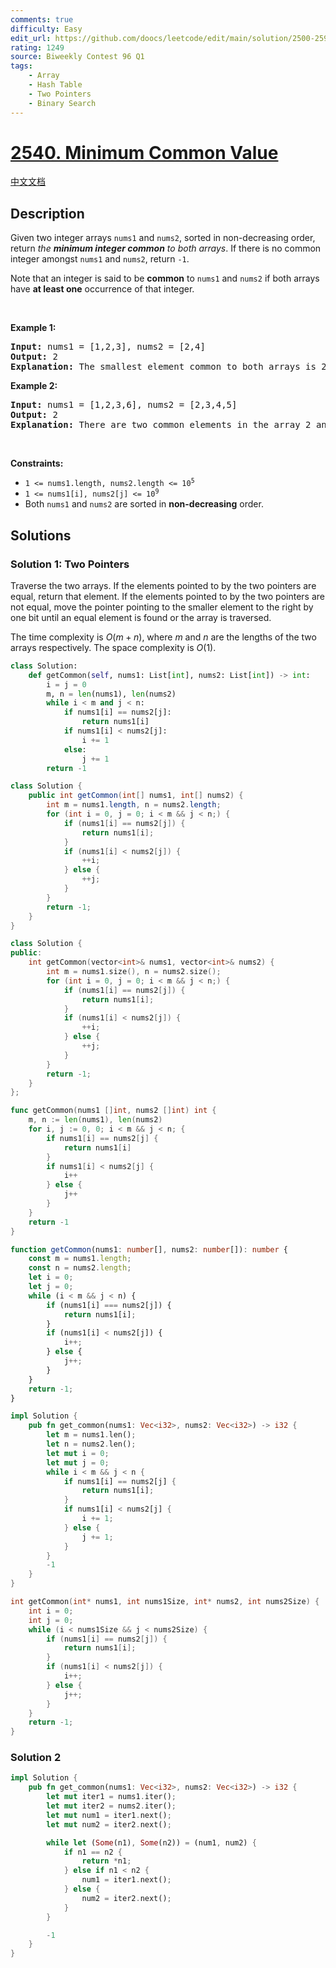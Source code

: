 ```yaml
---
comments: true
difficulty: Easy
edit_url: https://github.com/doocs/leetcode/edit/main/solution/2500-2599/2540.Minimum%20Common%20Value/README_EN.md
rating: 1249
source: Biweekly Contest 96 Q1
tags:
    - Array
    - Hash Table
    - Two Pointers
    - Binary Search
---
```


<!-- problem:start -->

# [2540. Minimum Common Value](https://leetcode.com/problems/minimum-common-value)

[中文文档](/solution/2500-2599/2540.Minimum%20Common%20Value/README.md)

## Description

<p>Given two integer arrays <code>nums1</code> and <code>nums2</code>, sorted in non-decreasing order, return <em>the <strong>minimum integer common</strong> to both arrays</em>. If there is no common integer amongst <code>nums1</code> and <code>nums2</code>, return <code>-1</code>.</p>

<p>Note that an integer is said to be <strong>common</strong> to <code>nums1</code> and <code>nums2</code> if both arrays have <strong>at least one</strong> occurrence of that integer.</p>

<p>&nbsp;</p>
<p><strong class="example">Example 1:</strong></p>

<pre>
<strong>Input:</strong> nums1 = [1,2,3], nums2 = [2,4]
<strong>Output:</strong> 2
<strong>Explanation:</strong> The smallest element common to both arrays is 2, so we return 2.
</pre>

<p><strong class="example">Example 2:</strong></p>

<pre>
<strong>Input:</strong> nums1 = [1,2,3,6], nums2 = [2,3,4,5]
<strong>Output:</strong> 2
<strong>Explanation:</strong> There are two common elements in the array 2 and 3 out of which 2 is the smallest, so 2 is returned.
</pre>

<p>&nbsp;</p>
<p><strong>Constraints:</strong></p>

<ul>
	<li><code>1 &lt;= nums1.length, nums2.length &lt;= 10<sup>5</sup></code></li>
	<li><code>1 &lt;= nums1[i], nums2[j] &lt;= 10<sup>9</sup></code></li>
	<li>Both <code>nums1</code> and <code>nums2</code> are sorted in <strong>non-decreasing</strong> order.</li>
</ul>

## Solutions

<!-- solution:start -->

### Solution 1: Two Pointers

Traverse the two arrays. If the elements pointed to by the two pointers are equal, return that element. If the elements pointed to by the two pointers are not equal, move the pointer pointing to the smaller element to the right by one bit until an equal element is found or the array is traversed.

The time complexity is $O(m + n)$, where $m$ and $n$ are the lengths of the two arrays respectively. The space complexity is $O(1)$.

<!-- tabs:start -->

```python
class Solution:
    def getCommon(self, nums1: List[int], nums2: List[int]) -> int:
        i = j = 0
        m, n = len(nums1), len(nums2)
        while i < m and j < n:
            if nums1[i] == nums2[j]:
                return nums1[i]
            if nums1[i] < nums2[j]:
                i += 1
            else:
                j += 1
        return -1
```

```java
class Solution {
    public int getCommon(int[] nums1, int[] nums2) {
        int m = nums1.length, n = nums2.length;
        for (int i = 0, j = 0; i < m && j < n;) {
            if (nums1[i] == nums2[j]) {
                return nums1[i];
            }
            if (nums1[i] < nums2[j]) {
                ++i;
            } else {
                ++j;
            }
        }
        return -1;
    }
}
```

```cpp
class Solution {
public:
    int getCommon(vector<int>& nums1, vector<int>& nums2) {
        int m = nums1.size(), n = nums2.size();
        for (int i = 0, j = 0; i < m && j < n;) {
            if (nums1[i] == nums2[j]) {
                return nums1[i];
            }
            if (nums1[i] < nums2[j]) {
                ++i;
            } else {
                ++j;
            }
        }
        return -1;
    }
};
```

```go
func getCommon(nums1 []int, nums2 []int) int {
	m, n := len(nums1), len(nums2)
	for i, j := 0, 0; i < m && j < n; {
		if nums1[i] == nums2[j] {
			return nums1[i]
		}
		if nums1[i] < nums2[j] {
			i++
		} else {
			j++
		}
	}
	return -1
}
```

```ts
function getCommon(nums1: number[], nums2: number[]): number {
    const m = nums1.length;
    const n = nums2.length;
    let i = 0;
    let j = 0;
    while (i < m && j < n) {
        if (nums1[i] === nums2[j]) {
            return nums1[i];
        }
        if (nums1[i] < nums2[j]) {
            i++;
        } else {
            j++;
        }
    }
    return -1;
}
```

```rust
impl Solution {
    pub fn get_common(nums1: Vec<i32>, nums2: Vec<i32>) -> i32 {
        let m = nums1.len();
        let n = nums2.len();
        let mut i = 0;
        let mut j = 0;
        while i < m && j < n {
            if nums1[i] == nums2[j] {
                return nums1[i];
            }
            if nums1[i] < nums2[j] {
                i += 1;
            } else {
                j += 1;
            }
        }
        -1
    }
}
```

```c
int getCommon(int* nums1, int nums1Size, int* nums2, int nums2Size) {
    int i = 0;
    int j = 0;
    while (i < nums1Size && j < nums2Size) {
        if (nums1[i] == nums2[j]) {
            return nums1[i];
        }
        if (nums1[i] < nums2[j]) {
            i++;
        } else {
            j++;
        }
    }
    return -1;
}
```

<!-- tabs:end -->

<!-- solution:end -->

<!-- solution:start -->

### Solution 2

<!-- tabs:start -->

```rust
impl Solution {
    pub fn get_common(nums1: Vec<i32>, nums2: Vec<i32>) -> i32 {
        let mut iter1 = nums1.iter();
        let mut iter2 = nums2.iter();
        let mut num1 = iter1.next();
        let mut num2 = iter2.next();

        while let (Some(n1), Some(n2)) = (num1, num2) {
            if n1 == n2 {
                return *n1;
            } else if n1 < n2 {
                num1 = iter1.next();
            } else {
                num2 = iter2.next();
            }
        }

        -1
    }
}
```

<!-- tabs:end -->

<!-- solution:end -->

<!-- problem:end -->
